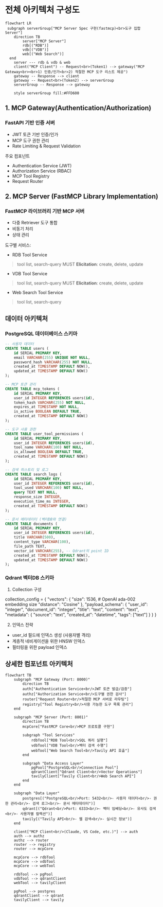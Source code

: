 # 전체 아키텍처 구성도

```mermaid
flowchart LR
 subgraph serverGroup["MCP Server Spec 구현(fastmcp)<br>도구 집합 Server"]
    direction TB
        server["MCP Server"]
        rdb[("RDB")]
        vdb[("VDB")]
        web[("Web Search")]
  end
    server --- rdb & vdb & web
    client("MCP Client") -- Request<br>(Token1) --> gateway("MCP Gateway<br><br>1) 인증/인가<br>2) 적절한 MCP 도구 리스트 제공")
    gateway -- Response --> client
    gateway -- Request<br>(Token2) --> serverGroup
    serverGroup -- Response --> gateway

    style serverGroup fill:#FFD600
```

## 1. MCP Gateway(Authentication/Authorization)

### FastAPI 기반 인증 서버

- JWT 토큰 기반 인증/인가
- MCP 도구 권한 관리
- Rate Limiting & Request Validation

주요 컴포넌트

- Authentication Service (JWT)
- Authorization Service (RBAC)
- MCP Tool Registry
- Request Router

## 2. MCP Server (FastMCP Library Implementation)

### FastMCP 라이브러리 기반 MCP 서버

- 다중 Retriever 도구 통합
- 비동기 처리
- 상태 관리

도구별 서비스:

- RDB Tool Service

 > tool list, search-query
 > MUST **Elicitation**: create, delete, update

- VDB Tool Service  

 > tool list, search-query
 > MUST **Elicitation**: create, delete, update

- Web Search Tool Service

 > tool list, search-query

## 데이터 아키텍처

### PostgreSQL 데이터베이스 스키마

```sql
-- 사용자 데이터
CREATE TABLE users (
    id SERIAL PRIMARY KEY,
    email VARCHAR(255) UNIQUE NOT NULL,
    password_hash VARCHAR(255) NOT NULL,
    created_at TIMESTAMP DEFAULT NOW(),
    updated_at TIMESTAMP DEFAULT NOW()
);

-- MCP 토큰 관리
CREATE TABLE mcp_tokens (
    id SERIAL PRIMARY KEY,
    user_id INTEGER REFERENCES users(id),
    token_hash VARCHAR(255) NOT NULL,
    expires_at TIMESTAMP NOT NULL,
    is_active BOOLEAN DEFAULT TRUE,
    created_at TIMESTAMP DEFAULT NOW()
);

-- 도구 사용 권한
CREATE TABLE user_tool_permissions (
    id SERIAL PRIMARY KEY,
    user_id INTEGER REFERENCES users(id),
    tool_name VARCHAR(100) NOT NULL,
    is_allowed BOOLEAN DEFAULT TRUE,
    created_at TIMESTAMP DEFAULT NOW()
);

-- 검색 히스토리 및 로그
CREATE TABLE search_logs (
    id SERIAL PRIMARY KEY,
    user_id INTEGER REFERENCES users(id),
    tool_used VARCHAR(100) NOT NULL,
    query TEXT NOT NULL,
    response_size INTEGER,
    execution_time_ms INTEGER,
    created_at TIMESTAMP DEFAULT NOW()
);

-- 문서 메타데이터 (벡터DB와 연결)
CREATE TABLE documents (
    id SERIAL PRIMARY KEY,
    user_id INTEGER REFERENCES users(id),
    title VARCHAR(500),
    content_type VARCHAR(100),
    file_path TEXT,
    vector_id VARCHAR(255), -- Qdrant의 point ID
    created_at TIMESTAMP DEFAULT NOW(),
    updated_at TIMESTAMP DEFAULT NOW()
);
```

### Qdrant 벡터DB 스키마

1. Collection 구성

collection_config = {
    "vectors": {
        "size": 1536,  # OpenAI ada-002 embedding size
        "distance": "Cosine"
    },
    "payload_schema": {
        "user_id": "integer",
        "document_id": "integer",
        "title": "text",
        "content": "text",
        "metadata": {
            "source": "text",
            "created_at": "datetime",
            "tags": ["text"]
        }
    }
}

2. 인덱스 전략

- user_id 필드에 인덱스 생성 (사용자별 격리)
- 계층적 네비게이션을 위한 HNSW 인덱스
- 필터링을 위한 payload 인덱스

## 상세한 컴포넌트 아키텍처

```mermaid
flowchart TB
    subgraph "MCP Gateway (Port: 8000)"
        direction TB
        auth["Authentication Service<br/>JWT 토큰 발급/검증"]
        authz["Authorization Service<br/>도구별 권한 검사"]
        router["Request Router<br/>적절한 MCP 서버로 라우팅"]
        registry["Tool Registry<br/>사용 가능한 도구 목록 관리"]
    end

    subgraph "MCP Server (Port: 8001)"
        direction TB
        mcpCore["FastMCP Core<br/>MCP 프로토콜 구현"]
        
        subgraph "Tool Services"
            rdbTool["RDB Tool<br/>SQL 쿼리 실행"]
            vdbTool["VDB Tool<br/>벡터 검색 수행"]
            webTool["Web Search Tool<br/>Tavily API 호출"]
        end
        
        subgraph "Data Access Layer"
            pgPool["PostgreSQL<br/>Connection Pool"]
            qdrantClient["Qdrant Client<br/>Vector Operations"]
            tavilyClient["Tavily Client<br/>Web Search API"]
        end
    end
    
    subgraph "Data Layer"
        postgres[("PostgreSQL<br/>Port: 5432<br/>- 사용자 데이터<br/>- 권한 관리<br/>- 검색 로그<br/>- 문서 메타데이터")]
        qdrant[("Qdrant<br/>Port: 6333<br/>- 벡터 임베딩<br/>- 유사도 검색<br/>- 사용자별 컬렉션")]
        tavily[("Tavily API<br/>- 웹 검색<br/>- 실시간 정보")]
    end
    
    client["MCP Client<br/>(Claude, VS Code, etc.)"] --> auth
    auth --> authz
    authz --> router
    router --> registry
    router --> mcpCore
    
    mcpCore --> rdbTool
    mcpCore --> vdbTool
    mcpCore --> webTool
    
    rdbTool --> pgPool
    vdbTool --> qdrantClient
    webTool --> tavilyClient
    
    pgPool --> postgres
    qdrantClient --> qdrant
    tavilyClient --> tavily
```
